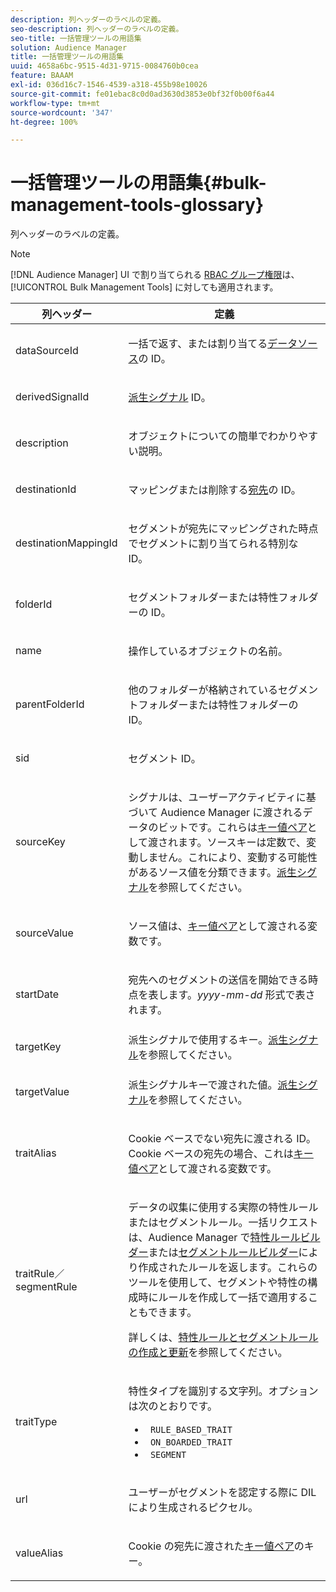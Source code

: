 ```yaml
---
description: 列ヘッダーのラベルの定義。
seo-description: 列ヘッダーのラベルの定義。
seo-title: 一括管理ツールの用語集
solution: Audience Manager
title: 一括管理ツールの用語集
uuid: 4658a6bc-9515-4d31-9715-0084760b0cea
feature: BAAAM
exl-id: 036d16c7-1546-4539-a318-455b98e10026
source-git-commit: fe01ebac8c0d0ad3630d3853e0bf32f0b00f6a44
workflow-type: tm+mt
source-wordcount: '347'
ht-degree: 100%

---
```


# 一括管理ツールの用語集{#bulk-management-tools-glossary}

列ヘッダーのラベルの定義。

<!-- 

<p>r_bulk_glossary.xml </p>

 -->

>[!NOTE]
>
>[!DNL Audience Manager] UI で割り当てられる [RBAC グループ権限](../../features/administration/administration-overview.md)は、[!UICONTROL Bulk Management Tools] に対しても適用されます。

<table id="table_2C2BC2FB3EFC443C9A5AE18EFC6FABFD"> 
 <thead> 
  <tr> 
   <th colname="col1" class="entry"> 列ヘッダー </th> 
   <th colname="col2" class="entry"> 定義 </th> 
  </tr> 
 </thead>
 <tbody> 
  <tr> 
   <td colname="col1"> <p> <span class="term"> dataSourceId</span> </p> </td> 
   <td colname="col2"> <p>一括で返す、または割り当てる<a href="../../features/datasources-list-and-settings.md#data-sources-list-and-settings">データソース</a>の ID。 </p> </td> 
  </tr> 
  <tr> 
   <td colname="col1"> <p> <span class="term"> derivedSignalId</span> </p> </td> 
   <td colname="col2"> <p><a href="../../features/derived-signals.md">派生シグナル</a> ID。 </p> </td> 
  </tr> 
  <tr> 
   <td colname="col1"> <p> <span class="term">description</span> </p> </td> 
   <td colname="col2"> <p>オブジェクトについての簡単でわかりやすい説明。 </p> </td> 
  </tr> 
  <tr> 
   <td colname="col1"> <p> <span class="term"> destinationId</span> </p> </td> 
   <td colname="col2"> <p>マッピングまたは削除する<a href="../../features/destinations/destinations.md">宛先</a>の ID。 </p> </td> 
  </tr> 
  <tr> 
   <td colname="col1"> <p> <span class="term"> destinationMappingId</span> </p> </td> 
   <td colname="col2"> <p>セグメントが宛先にマッピングされた時点でセグメントに割り当てられる特別な ID。 </p> </td> 
  </tr> 
  <tr> 
   <td colname="col1"> <p> <span class="term"> folderId</span> </p> </td> 
   <td colname="col2"> <p>セグメントフォルダーまたは特性フォルダーの ID。 </p> </td> 
  </tr> 
  <tr> 
   <td colname="col1"> <p> <span class="term"> name</span> </p> </td> 
   <td colname="col2"> <p>操作しているオブジェクトの名前。 </p> </td> 
  </tr> 
  <tr> 
   <td colname="col1"> <p> <span class="term"> parentFolderId</span> </p> </td> 
   <td colname="col2"> <p>他のフォルダーが格納されているセグメントフォルダーまたは特性フォルダーの ID。 </p> </td> 
  </tr> 
  <tr> 
   <td colname="col1"> <p> <span class="term"> sid</span> </p> </td> 
   <td colname="col2"> <p>セグメント ID。 </p> </td> 
  </tr> 
  <tr> 
   <td colname="col1"> <p> <span class="term"> sourceKey</span> </p> </td> 
   <td colname="col2"> <p>シグナルは、ユーザーアクティビティに基づいて <span class="keyword">Audience Manager</span> に渡されるデータのビットです。これらは<a href="../../reference/key-value-pairs-explained.md">キー値ペア</a>として渡されます。ソースキーは定数で、変動しません。これにより、変動する可能性があるソース値を分類できます。<a href="../../features/derived-signals.md">派生シグナル</a>を参照してください。 </p> </td> 
  </tr> 
  <tr> 
   <td colname="col1"> <p> <span class="term"> sourceValue</span> </p> </td> 
   <td colname="col2"> <p>ソース値は、<a href="../../reference/key-value-pairs-explained.md">キー値ペア</a>として渡される変数です。 </p> </td> 
  </tr> 
  <tr> 
   <td colname="col1"> <p> <span class="term"> startDate</span> </p> </td> 
   <td colname="col2"> <p>宛先へのセグメントの送信を開始できる時点を表します。<i>yyyy-mm-dd</i> 形式で表されます。 </p> </td> 
  </tr> 
  <tr> 
   <td colname="col1"> <p> <span class="term"> targetKey</span> </p> </td> 
   <td colname="col2">派生シグナルで使用するキー。<a href="../../features/derived-signals.md">派生シグナル</a>を参照してください。 </td> 
  </tr> 
  <tr> 
   <td colname="col1"> <p> <span class="term"> targetValue</span> </p> </td> 
   <td colname="col2"> <p>派生シグナルキーで渡された値。<a href="../../features/derived-signals.md">派生シグナル</a>を参照してください。 </p> </td> 
  </tr> 
  <tr> 
   <td colname="col1"> <p> <span class="term"> traitAlias</span> </p> </td> 
   <td colname="col2"> <p>Cookie ベースでない宛先に渡される ID。Cookie ベースの宛先の場合、これは<a href="../../reference/key-value-pairs-explained.md">キー値ペア</a>として渡される変数です。 </p> </td> 
  </tr> 
  <tr> 
   <td colname="col1"> <p> <span class="term"> traitRule／segmentRule</span> </p> </td> 
   <td colname="col2"> <p>データの収集に使用する実際の特性ルールまたはセグメントルール。一括リクエストは、<span class="keyword">Audience Manager</span> で<a href="../../features/traits/about-trait-builder.md">特性ルールビルダー</a>または<a href="../../features/segments/segment-builder.md">セグメントルールビルダー</a>により作成されたルールを返します。これらのツールを使用して、セグメントや特性の構成時にルールを作成して一括で適用することもできます。 </p> <p>詳しくは、<a href="../../reference/bulk-management-tools/bulk-rules.md">特性ルールとセグメントルールの作成と更新</a>を参照してください。 </p> </td> 
  </tr> 
  <tr> 
   <td colname="col1"> <p> <span class="term"> traitType</span> </p> </td> 
   <td colname="col2"> <p>特性タイプを識別する文字列。オプションは次のとおりです。 </p> 
    <ul id="ul_AB5B4F87B14241DCBBE44B0B7BD4EF72"> 
     <li id="li_21F9412CDDC64FAA888C6542E284C436"> <code> RULE_BASED_TRAIT</code> </li> 
     <li id="li_5A5EA9A1EC5C45C991875EBBE7979A5A"> <code> ON_BOARDED_TRAIT </code> </li> 
     <li id="li_F38B58ADE3324E97A71E3F94F11945BE"> <code> SEGMENT</code> </li> 
    </ul> </td> 
  </tr> 
  <tr> 
   <td colname="col1"> <p> <span class="term"> url</span> </p> </td> 
   <td colname="col2"> <p>ユーザーがセグメントを認定する際に DIL により生成されるピクセル。 </p> </td> 
  </tr> 
  <tr> 
   <td colname="col1"> <p> <span class="term"> valueAlias</span> </p> </td> 
   <td colname="col2"> <p>Cookie の宛先に渡された<a href="../../reference/key-value-pairs-explained.md">キー値ペア</a>のキー。 </p> </td> 
  </tr> 
 </tbody> 
</table>
